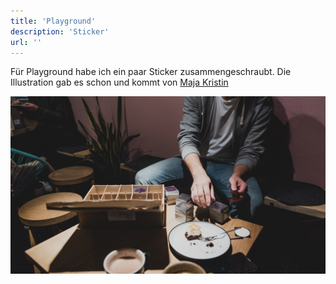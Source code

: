 ```yaml
---
title: 'Playground'
description: 'Sticker'
url: ''
---
```


Für Playground habe ich ein paar Sticker zusammengeschraubt. Die Illustration gab es schon und kommt von [Maja Kristin](https://www.maja-kristin-harden.com/)

![sticker](Playgroundsticker17.jpg)
